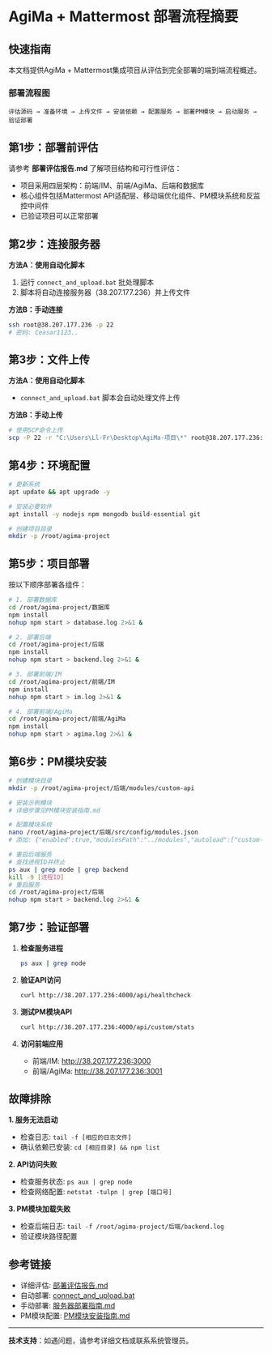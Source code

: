# AgiMa + Mattermost 部署流程摘要

## 快速指南

本文档提供AgiMa + Mattermost集成项目从评估到完全部署的端到端流程概述。

### 部署流程图

```
评估源码 → 准备环境 → 上传文件 → 安装依赖 → 配置服务 → 部署PM模块 → 启动服务 → 验证部署
```

## 第1步：部署前评估

请参考 **部署评估报告.md** 了解项目结构和可行性评估：
- 项目采用四层架构：前端/IM、前端/AgiMa、后端和数据库
- 核心组件包括Mattermost API适配层、移动端优化组件、PM模块系统和反监控中间件
- 已验证项目可以正常部署

## 第2步：连接服务器

**方法A：使用自动化脚本**
1. 运行 `connect_and_upload.bat` 批处理脚本
2. 脚本将自动连接服务器（38.207.177.236）并上传文件

**方法B：手动连接**
```bash
ssh root@38.207.177.236 -p 22
# 密码: Ceasar1123..
```

## 第3步：文件上传

**方法A：使用自动化脚本**
- `connect_and_upload.bat` 脚本会自动处理文件上传

**方法B：手动上传**
```bash
# 使用SCP命令上传
scp -P 22 -r "C:\Users\Ll-Fr\Desktop\AgiMa-项目\*" root@38.207.177.236:/root/agima-project
```

## 第4步：环境配置

```bash
# 更新系统
apt update && apt upgrade -y

# 安装必要软件
apt install -y nodejs npm mongodb build-essential git

# 创建项目目录
mkdir -p /root/agima-project
```

## 第5步：项目部署

按以下顺序部署各组件：

```bash
# 1. 部署数据库
cd /root/agima-project/数据库
npm install
nohup npm start > database.log 2>&1 &

# 2. 部署后端
cd /root/agima-project/后端
npm install
nohup npm start > backend.log 2>&1 &

# 3. 部署前端/IM
cd /root/agima-project/前端/IM
npm install
nohup npm start > im.log 2>&1 &

# 4. 部署前端/AgiMa
cd /root/agima-project/前端/AgiMa
npm install
nohup npm start > agima.log 2>&1 &
```

## 第6步：PM模块安装

```bash
# 创建模块目录
mkdir -p /root/agima-project/后端/modules/custom-api

# 安装示例模块
# 详细步骤见PM模块安装指南.md

# 配置模块系统
nano /root/agima-project/后端/src/config/modules.json
# 添加: {"enabled":true,"modulesPath":"../modules","autoload":["custom-api"]}

# 重启后端服务
# 查找进程ID并终止
ps aux | grep node | grep backend
kill -9 [进程ID]
# 重启服务
cd /root/agima-project/后端
nohup npm start > backend.log 2>&1 &
```

## 第7步：验证部署

1. **检查服务进程**
   ```bash
   ps aux | grep node
   ```

2. **验证API访问**
   ```bash
   curl http://38.207.177.236:4000/api/healthcheck
   ```

3. **测试PM模块API**
   ```bash
   curl http://38.207.177.236:4000/api/custom/stats
   ```

4. **访问前端应用**
   - 前端/IM: http://38.207.177.236:3000
   - 前端/AgiMa: http://38.207.177.236:3001

## 故障排除

**1. 服务无法启动**
- 检查日志: `tail -f [相应的日志文件]`
- 确认依赖已安装: `cd [相应目录] && npm list`

**2. API访问失败**
- 检查服务状态: `ps aux | grep node`
- 检查网络配置: `netstat -tulpn | grep [端口号]`

**3. PM模块加载失败**
- 检查后端日志: `tail -f /root/agima-project/后端/backend.log`
- 验证模块路径配置

## 参考链接

- 详细评估: [部署评估报告.md](部署评估报告.md)
- 自动部署: [connect_and_upload.bat](connect_and_upload.bat)
- 手动部署: [服务器部署指南.md](服务器部署指南.md)
- PM模块配置: [PM模块安装指南.md](PM模块安装指南.md)

---

**技术支持**：如遇问题，请参考详细文档或联系系统管理员。